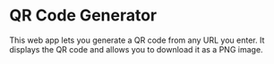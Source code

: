 # QR Code Generator

This web app lets you generate a QR code from any URL you enter. It displays the QR code and allows you to download it as a PNG image.